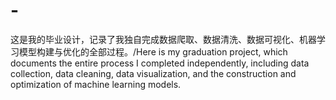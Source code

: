 # -
这是我的毕业设计，记录了我独自完成数据爬取、数据清洗、数据可视化、机器学习模型构建与优化的全部过程。/Here is my graduation project, which documents the entire process I completed independently, including data collection, data cleaning, data visualization, and the construction and optimization of machine learning models.
